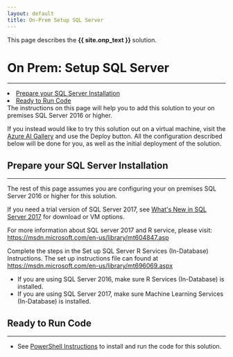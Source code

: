 ```yaml
---
layout: default
title: On-Prem Setup SQL Server
---
```

<div class="alert alert-success" role="alert"> This page describes the 
<strong> 
{{ site.onp_text }}
</strong>
solution.
</div> 

# On Prem: Setup SQL Server
--------------------------

<div class="row">
    <div class="col-md-6">
        <div class="toc">
            <li><a href="#prepare-your-sql-server-installation">Prepare your SQL Server Installation</a></li>
            <li><a href="#ready-to-run-code">Ready to Run Code</a></li>
        </div>
    </div>
    <div class="col-md-6">
        The instructions on this page will help you to add this solution to your on premises SQL Server 2016 or higher.  
        <p>
        If you instead would like to try this solution out on a virtual machine, visit the <a href="{{ site.deploy_url }}">Azure AI Gallery</a> and use the Deploy button.  All the configuration described below will be done for you, as well as the initial deployment of the solution. </p>
    </div>
</div>

## Prepare your SQL Server Installation
-------------------------------------------

The rest of this page assumes you are configuring your on premises SQL Server 2016 or higher for this solution.

If you need a trial version of SQL Server 2017, see [What's New in SQL Server 2017](https://docs.microsoft.com/en-us/sql/sql-server/what-s-new-in-sql-server-2017) for download or VM options. 

For more information about SQL server 2017 and R service, please visit: <a href="https://msdn.microsoft.com/en-us/library/mt604847.aspx">https://msdn.microsoft.com/en-us/library/mt604847.asp</a>

Complete the steps in the Set up SQL Server R Services (In-Database) Instructions. The set up instructions file can found at  <a href="https://msdn.microsoft.com/en-us/library/mt696069.aspx" target="_blank"> https://msdn.microsoft.com/en-us/library/mt696069.aspx</a>

* If you are using SQL Server 2016, make sure R Services (In-Database) is installed. 
* If you are using SQL Server 2017, make sure Machine Learning Services (In-Database) is installed.

## Ready to Run Code 
---------------------

* See <a href="Powershell_Instructions.html">PowerShell Instructions</a> to install and run the code for this solution.